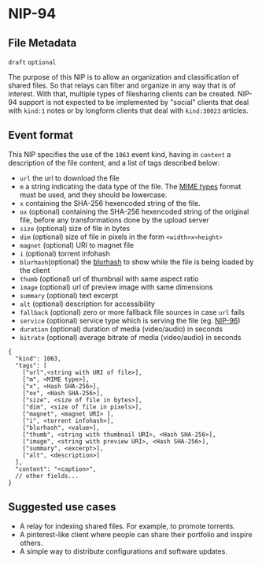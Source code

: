 NIP-94
======

File Metadata
-------------

`draft` `optional`

The purpose of this NIP is to allow an organization and classification of shared files. So that relays can filter and organize in any way that is of interest. With that, multiple types of filesharing clients can be created. NIP-94 support is not expected to be implemented by "social" clients that deal with `kind:1` notes or by longform clients that deal with `kind:30023` articles.

## Event format

This NIP specifies the use of the `1063` event kind, having in `content` a description of the file content, and a list of tags described below:

* `url` the url to download the file
* `m` a string indicating the data type of the file. The [MIME types](https://developer.mozilla.org/en-US/docs/Web/HTTP/Basics_of_HTTP/MIME_types/Common_types) format must be used, and they should be lowercase.
* `x` containing the SHA-256 hexencoded string of the file.
* `ox` (optional) containing the SHA-256 hexencoded string of the original file, before any transformations done by the upload server
* `size` (optional) size of file in bytes
* `dim` (optional) size of file in pixels in the form `<width>x<height>`
* `magnet` (optional) URI to magnet file
* `i` (optional) torrent infohash
* `blurhash`(optional) the [blurhash](https://github.com/woltapp/blurhash) to show while the file is being loaded by the client
* `thumb` (optional) url of thumbnail with same aspect ratio
* `image` (optional) url of preview image with same dimensions
* `summary` (optional) text excerpt
* `alt` (optional) description for accessibility
* `fallback` (optional) zero or more fallback file sources in case `url` fails
* `service` (optional) service type which is serving the file (eg. [NIP-96](96.md))
* `duration` (optional) duration of media (video/audio) in seconds
* `bitrate` (optional) average bitrate of media (video/audio) in seconds

```jsonc
{
  "kind": 1063,
  "tags": [
    ["url",<string with URI of file>],
    ["m", <MIME type>],
    ["x", <Hash SHA-256>],
    ["ox", <Hash SHA-256>],
    ["size", <size of file in bytes>],
    ["dim", <size of file in pixels>],
    ["magnet", <magnet URI> ],
    ["i", <torrent infohash>],
    ["blurhash", <value>],
    ["thumb", <string with thumbnail URI>, <Hash SHA-256>],
    ["image", <string with preview URI>, <Hash SHA-256>],
    ["summary", <excerpt>],
    ["alt", <description>]
  ],
  "content": "<caption>",
  // other fields...
}
```

## Suggested use cases

* A relay for indexing shared files. For example, to promote torrents.
* A pinterest-like client where people can share their portfolio and inspire others.
* A simple way to distribute configurations and software updates.
